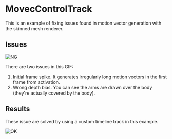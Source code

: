 MovecControlTrack
=================

This is an example of fixing issues found in motion vector generation with the
skinned mesh renderer.

Issues
------

![NG](https://i.imgur.com/Z364VbK.gif)

There are two issues in this GIF:

1. Initial frame spike. It generates irregularly long motion vectors in the
   first frame from activation.
2. Wrong depth bias. You can see the arms are drawn over the body (they're
   actually covered by the body).

Results
-------

These issue are solved by using a custom timeline track in this example.

![OK](https://i.imgur.com/xoJOXUw.gif)
